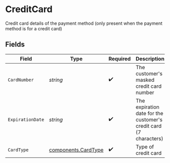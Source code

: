 # CreditCard

Credit card details of the payment method (only present when the payment method is for a credit card)


## Fields

| Field                                                             | Type                                                              | Required                                                          | Description                                                       |
| ----------------------------------------------------------------- | ----------------------------------------------------------------- | ----------------------------------------------------------------- | ----------------------------------------------------------------- |
| `CardNumber`                                                      | *string*                                                          | :heavy_check_mark:                                                | The customer's masked credit card number                          |
| `ExpirationDate`                                                  | *string*                                                          | :heavy_check_mark:                                                | The expiration date for the customer's credit card (7 characters) |
| `CardType`                                                        | [components.CardType](../../models/components/cardtype.md)        | :heavy_check_mark:                                                | Type of credit card                                               |